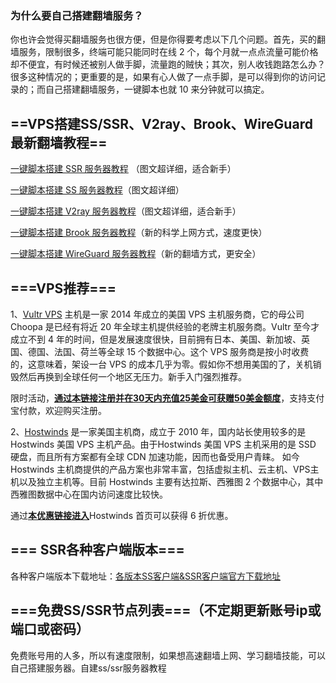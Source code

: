 ### 为什么要自己搭建翻墙服务？

你也许会觉得买翻墙服务也很方便，但是你得要考虑以下几个问题。首先，买的翻墙服务，限制很多，终端可能只能同时在线 2 个，每个月就一点点流量可能价格却不便宜，有时候还被别人做手脚，流量跑的贼快；其次，别人收钱跑路怎么办？很多这种情况的；更重要的是，如果有心人做了一点手脚，是可以得到你的访问记录的；而自己搭建翻墙服务，一键脚本也就 10 来分钟就可以搞定。


## ==VPS搭建SS/SSR、V2ray、Brook、WireGuard最新翻墙教程==

[一键脚本搭建 SSR 服务器教程](https://github.com/xiaoming2028/kexueshangwang/wiki/%E7%BE%8E%E5%9B%BDVPS-Hostwinds%E6%90%AD%E5%BB%BASSR%E6%95%99%E7%A8%8B%EF%BC%8CYoutube%E7%9C%8B4k%E8%A7%86%E9%A2%91%E6%97%A0%E5%8E%8B%E5%8A%9B) （图文超详细，适合新手）

[一键脚本搭建 SS 服务器教程](https://github.com/xiaoming2028/kexueshangwang/wiki/vultr%E6%90%AD%E5%BB%BASS%E6%95%99%E7%A8%8B-vps%E6%90%AD%E5%BB%BAss%EF%BC%88%E6%9C%80%E6%96%B0%E7%A7%91%E5%AD%A6%E4%B8%8A%E7%BD%91%EF%BC%89)（图文超详细）

[一键脚本搭建 V2ray 服务器教程](https://github.com/xiaoming2028/kexueshangwang/wiki/%E7%BE%8E%E5%9B%BDVPS-Hostwinds%E4%B8%80%E9%94%AE%E8%84%9A%E6%9C%AC%E6%90%AD%E5%BB%BAV2Ray%E6%9C%80%E6%96%B0%E4%B8%AD%E6%96%87%E6%95%99%E7%A8%8B)（图文超详细，适合新手）

[一键脚本搭建 Brook 服务器教程](https://github.com/xiaoming2028/kexueshangwang/wiki/%E6%9C%80%E6%96%B0VPS%E4%B8%80%E9%94%AE%E6%90%AD%E5%BB%BABrook%E6%95%99%E7%A8%8B%EF%BC%8C%E8%B6%85%E8%AF%A6%E7%BB%86%E5%9B%BE%E6%96%87%E7%BF%BB%E5%A2%99%E6%95%99%E7%A8%8B)（新的科学上网方式，速度更快）

[一键脚本搭建 WireGuard 服务器教程](https://github.com/xiaoming2028/kexueshangwang/wiki/VPS%E6%90%AD%E5%BB%BAWireGuard%E6%9C%8D%E5%8A%A1%E7%AB%AF%E4%B8%AD%E6%96%87%E6%95%99%E7%A8%8B-%E5%8F%AF%E5%A4%8D%E6%B4%BB%E8%A2%AB%E5%A2%99IP)（新的翻墙方式，更安全）

## ===VPS推荐===

1、[Vultr VPS](https://www.vultr.com/?ref=8169051-4F) 主机是一家 2014 年成立的美国 VPS 主机服务商，它的母公司 Choopa 是已经有将近 20 年全球主机提供经验的老牌主机服务商。Vultr 至今才成立不到 4 年的时间，但是发展速度很快，目前拥有日本、美国、新加坡、英国、德国、法国、荷兰等全球 15 个数据中心。这个 VPS 服务商是按小时收费的，这意味着，架设一台 VPS 的成本几乎为零。假如你不想用美国的了，关机销毁然后再换到全球任何一个地区无压力。新手入门强烈推荐。

限时活动，[**通过本链接注册并在30天内充值25美金可获赠50美金额度**](https://www.vultr.com/?ref=8169051-4F)，支持支付宝付款，欢迎购买注册。

2、[Hostwinds](https://affiliates.hostwinds.com/hostwinds.php?id=7011&url=1224) 是一家美国主机商，成立于 2010 年，国内站长使用较多的是 Hostwinds 美国 VPS 主机产品。由于Hostwinds 美国 VPS 主机采用的是 SSD 硬盘，而且所有方案都有全球 CDN 加速功能，因而也备受用户青睐。 如今 Hostwinds 主机商提供的产品方案也非常丰富，包括虚拟主机、云主机、VPS主机以及独立主机等。目前 Hostwinds 主要有达拉斯、西雅图 2 个数据中心，其中西雅图数据中心在国内访问速度比较快。

通过[**本优惠链接进入**](https://affiliates.hostwinds.com/hostwinds.php?id=7011&url=1224)Hostwinds 首页可以获得 6 折优惠。

## === SSR各种客户端版本===

各种客户端版本下载地址：[各版本SS客户端&SSR客户端官方下载地址](https://github.com/xiaoming2028/kexueshangwang/releases)

## ===免费SS/SSR节点列表===（不定期更新账号ip或端口或密码）

免费账号用的人多，所以有速度限制，如果想高速翻墙上网、学习翻墙技能，可以自己搭建服务器。自建ss/ssr服务器教程